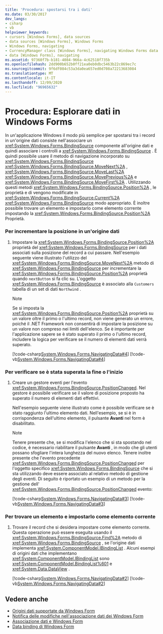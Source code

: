 ```yaml
---
title: 'Procedura: spostarsi tra i dati'
ms.date: 03/30/2017
dev_langs:
- csharp
- vb
helpviewer_keywords:
- cursors [Windows Forms], data sources
- data sources [Windows Forms], Windows Forms
- Windows Forms, navigating
- CurrencyManager class [Windows Forms], navigating Windows Forms data
- data [Windows Forms], navigating
ms.assetid: 97360f7b-b181-4084-966a-4c62518f735b
ms.openlocfilehash: 2dd900b652b0ff21ea0eb0dbc5463b22c869ec7c
ms.sourcegitcommit: 9f6df084c53a3da0ea657ed0d708a72213683084
ms.translationtype: MT
ms.contentlocale: it-IT
ms.lasthandoff: 12/09/2020
ms.locfileid: "96965632"
---
```

# <a name="how-to-navigate-data-in-windows-forms"></a>Procedura: Esplorare dati in Windows Forms
In un'applicazione Windows il modo più semplice per spostarsi tra i record in un'origine dati consiste nell'associare un <xref:System.Windows.Forms.BindingSource> componente all'origine dati e quindi associare i controlli a <xref:System.Windows.Forms.BindingSource> . È quindi possibile usare il metodo di navigazione incorporato su <xref:System.Windows.Forms.BindingSource> <xref:System.Windows.Forms.BindingSource.MoveNext%2A> , <xref:System.Windows.Forms.BindingSource.MoveLast%2A> <xref:System.Windows.Forms.BindingSource.MovePrevious%2A> e <xref:System.Windows.Forms.BindingSource.MoveFirst%2A> . Utilizzando questi metodi <xref:System.Windows.Forms.BindingSource.Position%2A> , le proprietà e di vengono modificate in <xref:System.Windows.Forms.BindingSource.Current%2A> <xref:System.Windows.Forms.BindingSource> modo appropriato. È inoltre possibile trovare un elemento e impostarlo come elemento corrente impostando la <xref:System.Windows.Forms.BindingSource.Position%2A> Proprietà.  
  
### <a name="to-increment-the-position-in-a-data-source"></a>Per incrementare la posizione in un'origine dati  
  
1. Impostare la <xref:System.Windows.Forms.BindingSource.Position%2A> proprietà del <xref:System.Windows.Forms.BindingSource> per i dati associati sulla posizione del record a cui passare. Nell'esempio seguente viene illustrato l'utilizzo del <xref:System.Windows.Forms.BindingSource.MoveNext%2A> metodo di <xref:System.Windows.Forms.BindingSource> per incrementare la <xref:System.Windows.Forms.BindingSource.Position%2A> proprietà quando `nextButton` si fa clic su. L'oggetto <xref:System.Windows.Forms.BindingSource> è associato alla `Customers` tabella di un set di dati `Northwind` .  
  
    > [!NOTE]
    > Se si imposta la <xref:System.Windows.Forms.BindingSource.Position%2A> proprietà su un valore oltre il primo o l'ultimo record, non viene generato un errore, poiché il .NET Framework non consentirà di impostare la posizione su un valore non compreso nei limiti dell'elenco. Se è importante per l'applicazione sapere se è stato superato il primo o l'ultimo record, includere la logica per verificare se il numero di elementi dati verrà superato.  
  
     [!code-csharp[System.Windows.Forms.NavigatingData#4](~/samples/snippets/csharp/VS_Snippets_Winforms/System.Windows.Forms.NavigatingData/CS/Form1.cs#4)]
     [!code-vb[System.Windows.Forms.NavigatingData#4](~/samples/snippets/visualbasic/VS_Snippets_Winforms/System.Windows.Forms.NavigatingData/VB/Form1.vb#4)]  
  
### <a name="to-check-whether-you-have-passed-the-end-or-beginning"></a>Per verificare se è stata superata la fine o l'inizio  
  
1. Creare un gestore eventi per l'evento <xref:System.Windows.Forms.BindingSource.PositionChanged>. Nel gestore è possibile verificare se il valore di posizione proposto ha superato il numero di elementi dati effettivi.  
  
     Nell'esempio seguente viene illustrato come è possibile verificare se è stato raggiunto l'ultimo elemento dati. Nell'esempio, se si è in corrispondenza dell'ultimo elemento, il pulsante **Avanti** nel form è disabilitato.  
  
    > [!NOTE]
    > Tenere presente che, se si modifica l'elenco che si sta spostando nel codice, è necessario riabilitare il pulsante **Avanti** , in modo che gli utenti possano sfogliare l'intera lunghezza del nuovo elenco. Tenere inoltre presente che l'evento precedente <xref:System.Windows.Forms.BindingSource.PositionChanged> per l'oggetto specifico <xref:System.Windows.Forms.BindingSource> che si sta utilizzando deve essere associato al relativo metodo di gestione degli eventi. Di seguito è riportato un esempio di un metodo per la gestione dell' <xref:System.Windows.Forms.BindingSource.PositionChanged> evento:  
  
     [!code-csharp[System.Windows.Forms.NavigatingData#3](~/samples/snippets/csharp/VS_Snippets_Winforms/System.Windows.Forms.NavigatingData/CS/Form1.cs#3)]
     [!code-vb[System.Windows.Forms.NavigatingData#3](~/samples/snippets/visualbasic/VS_Snippets_Winforms/System.Windows.Forms.NavigatingData/VB/Form1.vb#3)]  
  
### <a name="to-find-an-item-and-set-it-as-the-current-item"></a>Per trovare un elemento e impostarlo come elemento corrente  
  
1. Trovare il record che si desidera impostare come elemento corrente. Questa operazione può essere eseguita usando il <xref:System.Windows.Forms.BindingSource.Find%2A> metodo di <xref:System.Windows.Forms.BindingSource> , se l'origine dati implementa <xref:System.ComponentModel.IBindingList> . Alcuni esempi di origini dati che implementano <xref:System.ComponentModel.IBindingList> sono <xref:System.ComponentModel.BindingList%601> e <xref:System.Data.DataView> .  
  
     [!code-csharp[System.Windows.Forms.NavigatingData#2](~/samples/snippets/csharp/VS_Snippets_Winforms/System.Windows.Forms.NavigatingData/CS/Form1.cs#2)]
     [!code-vb[System.Windows.Forms.NavigatingData#2](~/samples/snippets/visualbasic/VS_Snippets_Winforms/System.Windows.Forms.NavigatingData/VB/Form1.vb#2)]  
  
## <a name="see-also"></a>Vedere anche

- [Origini dati supportate da Windows Form](data-sources-supported-by-windows-forms.md)
- [Notifica delle modifiche nell'associazione dati dei Windows Form](change-notification-in-windows-forms-data-binding.md)
- [Associazione dati e Windows Form](data-binding-and-windows-forms.md)
- [Data binding di Windows Form](windows-forms-data-binding.md)
